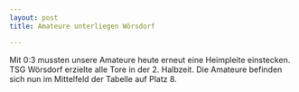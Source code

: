 ```yaml
---
layout: post
title: Amateure unterliegen Wörsdorf

---
```


Mit 0:3 mussten unsere Amateure heute erneut eine Heimpleite einstecken. TSG Wörsdorf erzielte alle Tore in der 2. Halbzeit. Die Amateure befinden sich nun im Mittelfeld der Tabelle auf Platz 8.


